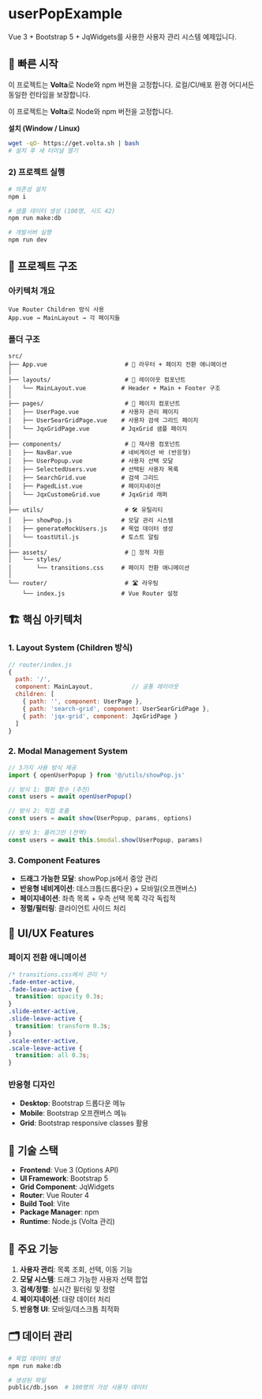 # userPopExample

Vue 3 + Bootstrap 5 + JqWidgets를 사용한 사용자 관리 시스템 예제입니다.

## 🚀 빠른 시작

이 프로젝트는 **Volta**로 Node와 npm 버전을 고정합니다. 로컬/CI/배포 환경 어디서든 동일한 런타임을 보장합니다.

이 프로젝트는 **Volta**로 Node와 npm 버전을 고정합니다.

**설치 (Window / Linux)**

```bash
wget -qO- https://get.volta.sh | bash
# 설치 후 새 터미널 열기
```

### 2) 프로젝트 실행

```bash
# 의존성 설치
npm i

# 샘플 데이터 생성 (100명, 시드 42)
npm run make:db

# 개발서버 실행
npm run dev
```

## 📁 프로젝트 구조

### 아키텍처 개요

```
Vue Router Children 방식 사용
App.vue → MainLayout → 각 페이지들
```

### 폴더 구조

```
src/
├── App.vue                      # 🎯 라우터 + 페이지 전환 애니메이션
│
├── layouts/                     # 📐 레이아웃 컴포넌트
│   └── MainLayout.vue          # Header + Main + Footer 구조
│
├── pages/                       # 📄 페이지 컴포넌트
│   ├── UserPage.vue            # 사용자 관리 페이지
│   ├── UserSearGridPage.vue    # 사용자 검색 그리드 페이지
│   └── JqxGridPage.vue         # JqxGrid 샘플 페이지
│
├── components/                  # 🧩 재사용 컴포넌트
│   ├── NavBar.vue              # 네비게이션 바 (반응형)
│   ├── UserPopup.vue           # 사용자 선택 모달
│   ├── SelectedUsers.vue       # 선택된 사용자 목록
│   ├── SearchGrid.vue          # 검색 그리드
│   ├── PagedList.vue           # 페이지네이션
│   └── JqxCustomeGrid.vue      # JqxGrid 래퍼
│
├── utils/                       # 🛠️ 유틸리티
│   ├── showPop.js              # 모달 관리 시스템
│   ├── generateMockUsers.js    # 목업 데이터 생성
│   └── toastUtil.js            # 토스트 알림
│
├── assets/                      # 🎨 정적 자원
│   └── styles/
│       └── transitions.css     # 페이지 전환 애니메이션
│
└── router/                      # 🛣️ 라우팅
    └── index.js                # Vue Router 설정
```

## 🏗️ 핵심 아키텍처

### 1. Layout System (Children 방식)

```javascript
// router/index.js
{
  path: '/',
  component: MainLayout,           // 공통 레이아웃
  children: [
    { path: '', component: UserPage },
    { path: 'search-grid', component: UserSearGridPage },
    { path: 'jqx-grid', component: JqxGridPage }
  ]
}
```

### 2. Modal Management System

```javascript
// 3가지 사용 방식 제공
import { openUserPopup } from '@/utils/showPop.js'

// 방식 1: 헬퍼 함수 (추천)
const users = await openUserPopup()

// 방식 2: 직접 호출
const users = await show(UserPopup, params, options)

// 방식 3: 플러그인 (전역)
const users = await this.$modal.show(UserPopup, params)
```

### 3. Component Features

- **드래그 가능한 모달**: showPop.js에서 중앙 관리
- **반응형 네비게이션**: 데스크톱(드롭다운) + 모바일(오프캔버스)
- **페이지네이션**: 좌측 목록 + 우측 선택 목록 각각 독립적
- **정렬/필터링**: 클라이언트 사이드 처리

## 🎨 UI/UX Features

### 페이지 전환 애니메이션

```css
/* transitions.css에서 관리 */
.fade-enter-active,
.fade-leave-active {
  transition: opacity 0.3s;
}
.slide-enter-active,
.slide-leave-active {
  transition: transform 0.3s;
}
.scale-enter-active,
.scale-leave-active {
  transition: all 0.3s;
}
```

### 반응형 디자인

- **Desktop**: Bootstrap 드롭다운 메뉴
- **Mobile**: Bootstrap 오프캔버스 메뉴
- **Grid**: Bootstrap responsive classes 활용

## 🔧 기술 스택

- **Frontend**: Vue 3 (Options API)
- **UI Framework**: Bootstrap 5
- **Grid Component**: JqWidgets
- **Router**: Vue Router 4
- **Build Tool**: Vite
- **Package Manager**: npm
- **Runtime**: Node.js (Volta 관리)

## 📝 주요 기능

1. **사용자 관리**: 목록 조회, 선택, 이동 기능
2. **모달 시스템**: 드래그 가능한 사용자 선택 팝업
3. **검색/정렬**: 실시간 필터링 및 정렬
4. **페이지네이션**: 대량 데이터 처리
5. **반응형 UI**: 모바일/데스크톱 최적화

## 🗂️ 데이터 관리

```bash
# 목업 데이터 생성
npm run make:db

# 생성된 파일
public/db.json  # 100명의 가상 사용자 데이터
```
